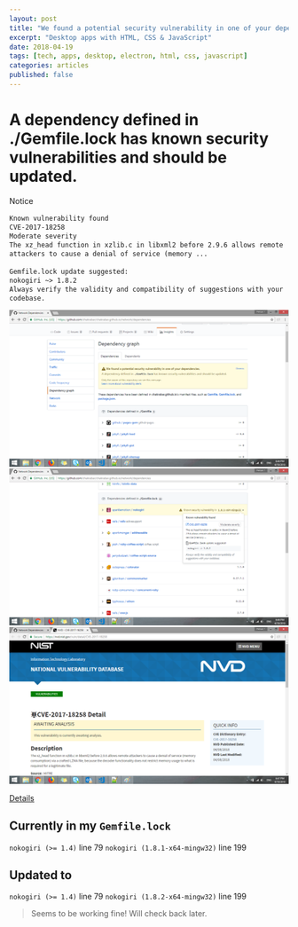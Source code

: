 ```yaml
---
layout: post
title: "We found a potential security vulnerability in one of your dependencies."
excerpt: "Desktop apps with HTML, CSS & JavaScript"
date: 2018-04-19
tags: [tech, apps, desktop, electron, html, css, javascript]
categories: articles
published: false
---
```


# A dependency defined in ./Gemfile.lock has known security vulnerabilities and should be updated.

Notice

```
Known vulnerability found
CVE-2017-18258
Moderate severity
The xz_head function in xzlib.c in libxml2 before 2.9.6 allows remote attackers to cause a denial of service (memory ...

Gemfile.lock update suggested:
nokogiri ~> 1.8.2
Always verify the validity and compatibility of suggestions with your codebase.
```

![Image](/images/posts/security/Warning.png)
![Image](/images/posts/security/Warning-2.png)
![Image](/images/posts/security/Warning-3.png)

[Details](https://nvd.nist.gov/vuln/detail/CVE-2017-18258)

## Currently in my `Gemfile.lock`

`nokogiri (>= 1.4)` line 79
`nokogiri (1.8.1-x64-mingw32)` line 199

## Updated to

`nokogiri (>= 1.4)` line 79
`nokogiri (1.8.2-x64-mingw32)` line 199

> Seems to be working fine! Will check back later.